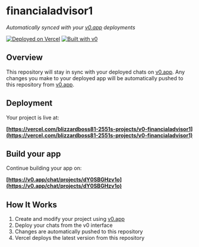 # financialadvisor1

*Automatically synced with your [v0.app](https://v0.app) deployments*

[![Deployed on Vercel](https://img.shields.io/badge/Deployed%20on-Vercel-black?style=for-the-badge&logo=vercel)](https://vercel.com/blizzardboss81-2551s-projects/v0-financialadvisor1)
[![Built with v0](https://img.shields.io/badge/Built%20with-v0.app-black?style=for-the-badge)](https://v0.app/chat/projects/dY0SBGHzv1o)

## Overview

This repository will stay in sync with your deployed chats on [v0.app](https://v0.app).
Any changes you make to your deployed app will be automatically pushed to this repository from [v0.app](https://v0.app).

## Deployment

Your project is live at:

**[https://vercel.com/blizzardboss81-2551s-projects/v0-financialadvisor1](https://vercel.com/blizzardboss81-2551s-projects/v0-financialadvisor1)**

## Build your app

Continue building your app on:

**[https://v0.app/chat/projects/dY0SBGHzv1o](https://v0.app/chat/projects/dY0SBGHzv1o)**

## How It Works

1. Create and modify your project using [v0.app](https://v0.app)
2. Deploy your chats from the v0 interface
3. Changes are automatically pushed to this repository
4. Vercel deploys the latest version from this repository
